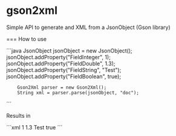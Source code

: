 gson2xml
========

Simple API to generate and XML from a JsonObject (Gson library)

=== How to use

´´´java
        JsonObject jsonObject = new JsonObject();
        jsonObject.addProperty("FieldInteger", 1);
        jsonObject.addProperty("FieldDouble", 1.3);
        jsonObject.addProperty("FieldString", "Test");
        jsonObject.addProperty("FieldBoolean", true);

        Gson2Xml parser = new Gson2Xml();
        String xml = parser.parse(jsonObject, "doc");
´´´

Results in

´´´xml
  <doc>
    <FieldInteger>1</FieldInteger>
    <FieldDouble>1.3</FieldDouble>
    <FieldString>Test</FieldString>
    <FieldBoolean>true</FieldBoolean>
  </doc>
´´´
